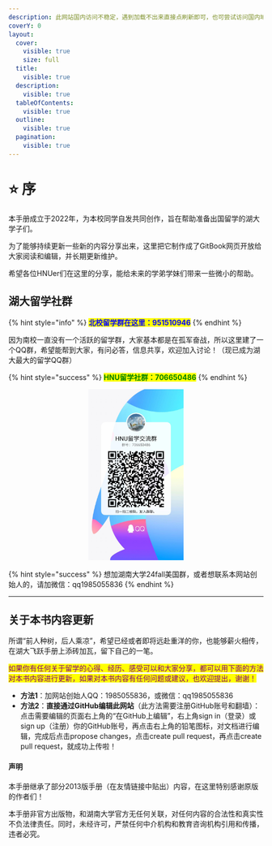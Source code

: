 ```yaml
---
description: 此网站国内访问不稳定，遇到加载不出来直接点刷新即可，也可尝试访问国内域名https://www.hnufly.cn/（推荐使用电脑端获得更佳体验）
coverY: 0
layout:
  cover:
    visible: true
    size: full
  title:
    visible: true
  description:
    visible: true
  tableOfContents:
    visible: true
  outline:
    visible: true
  pagination:
    visible: true
---
```


# ⭐ 序

本手册成立于2022年，为本校同学自发共同创作，旨在帮助准备出国留学的湖大学子们。

为了能够持续更新一些新的内容分享出来，这里把它制作成了GitBook网页开放给大家阅读和编辑，并长期更新维护。

希望各位HNUer们在这里的分享，能给未来的学弟学妹们带来一些微小的帮助。

## 湖大留学社群

{% hint style="info" %}
<mark style="color:blue;">**北校留学群在这里：951510946**</mark>
{% endhint %}

因为南校一直没有一个活跃的留学群，大家基本都是在孤军奋战，所以这里建了一个QQ群，希望能帮到大家，有问必答，信息共享，欢迎加入讨论！（现已成为湖大最大的留学QQ群）

{% hint style="success" %}
<mark style="color:green;">**HNU留学社群：706650486**</mark>
{% endhint %}

<div align="center">

<figure><img src=".gitbook/assets/QQ图片20221219225246 (1).jpg" alt="" width="188"><figcaption></figcaption></figure>

</div>

{% hint style="success" %}
想加湖南大学24fall美国群，或者想联系本网站创始人的，请加微信：qq1985055836
{% endhint %}

***

## 关于本书内容更新

所谓“前人种树，后人乘凉”，希望已经或者即将远赴重洋的你，也能够薪火相传，在湖大飞跃手册上添砖加瓦，留下自己的一笔。

<mark style="color:purple;">如果你有任何关于留学的心得、经历、感受可以和大家分享，都可以用下面的方法对本书内容进行更新，如果对本书内容有任何问题或建议，也欢迎提出，谢谢！</mark>

* **方法1**：加网站创始人QQ：1985055836，或微信：qq1985055836
* **方法2**：**直接通过GitHub编辑此网站**（此方法需要注册GitHub账号和翻墙）：点击需要编辑的页面右上角的“在GitHub上编辑”，右上角sign in（登录）或sign up（注册）你的GitHub账号，再点击右上角的铅笔图标，对文档进行编辑，完成后点击propose changes，点击create pull request，再点击create pull request，就成功上传啦！



#### 声明

本手册继承了部分2013版手册（在友情链接中贴出）内容，在这里特别感谢原版的作者们！

本手册非官方出版物，和湖南大学官方无任何关联，对任何内容的合法性和真实性不负法律责任。同时，未经许可，严禁任何中介机构和教育咨询机构引用和传播，违者必究。
